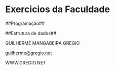﻿Exercicios da Faculdade
=======================

##Programação##

##Estrutura de dados##

GUILHERME MANGABEIRA GREGIO

<guilherme@gregio.net> 

WWW.GREGIO.NET
